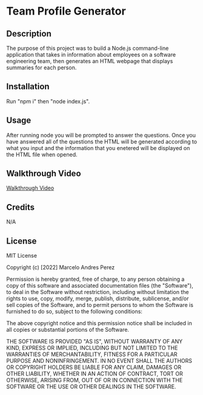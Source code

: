 # Team Profile Generator

## Description

The purpose of this project was to build a Node.js command-line application that takes in information about employees on a software engineering team, then generates an HTML webpage that displays summaries for each person.

## Installation

Run "npm i" then "node index.js".

## Usage

After running node you will be prompted to answer the questions. Once you have answered all of the questions the HTML will be generated according to what you input and the information that you enetered will be displayed on the HTML file when opened.

## Walkthrough Video

[Walkthrough Video](https://drive.google.com/file/d/1u1FEZgwobT5Td3FnJ50zEocerN6B5tJr/view?usp=sharing)

## Credits

N/A

## License

MIT License

Copyright (c) [2022] Marcelo Andres Perez

Permission is hereby granted, free of charge, to any person obtaining a copy
of this software and associated documentation files (the "Software"), to deal
in the Software without restriction, including without limitation the rights
to use, copy, modify, merge, publish, distribute, sublicense, and/or sell
copies of the Software, and to permit persons to whom the Software is
furnished to do so, subject to the following conditions:

The above copyright notice and this permission notice shall be included in all
copies or substantial portions of the Software.

THE SOFTWARE IS PROVIDED "AS IS", WITHOUT WARRANTY OF ANY KIND, EXPRESS OR
IMPLIED, INCLUDING BUT NOT LIMITED TO THE WARRANTIES OF MERCHANTABILITY,
FITNESS FOR A PARTICULAR PURPOSE AND NONINFRINGEMENT. IN NO EVENT SHALL THE
AUTHORS OR COPYRIGHT HOLDERS BE LIABLE FOR ANY CLAIM, DAMAGES OR OTHER
LIABILITY, WHETHER IN AN ACTION OF CONTRACT, TORT OR OTHERWISE, ARISING FROM,
OUT OF OR IN CONNECTION WITH THE SOFTWARE OR THE USE OR OTHER DEALINGS IN THE
SOFTWARE.
